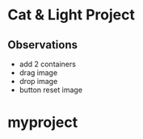 # Cat & Light Project

## Observations

- add 2 containers
- drag image
- drop image
- button reset image
# myproject
